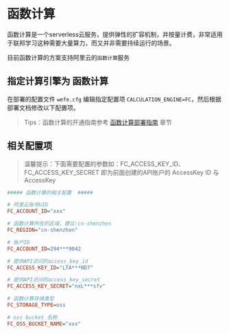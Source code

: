 # 函数计算

函数计算是一个serverless云服务，提供弹性的扩容机制，并按量计费，非常适用于联邦学习这种需要大量算力，而又并非需要持续运行的场景。

目前函数计算的方案支持阿里云的`函数计算`服务

## 指定计算引擎为 函数计算

在部署的配置文件 `wefe.cfg` 编辑指定配置项 `CALCULATION_ENGINE=FC`，然后根据部署文档修改以下配置项。

>  Tips：函数计算的开通指南参考 [函数计算部署指南](/install/install_fc) 章节

## 相关配置项

> 温馨提示：下面需要配置的参数如：FC_ACCESS_KEY_ID、FC_ACCESS_KEY_SECRET 即为前面创建的API账户的 AccessKey ID 与 AccessKey

```ini
##### 函数计算的相关配置  #####

# 阿里云账号UID
FC_ACCOUNT_ID="xxx"

# 函数计算所在的区域，建议:cn-shenzhen
FC_REGION="cn-shenzhen"

# 账户ID
FC_ACCOUNT_ID=294***9042

# 提供API访问的access_key_id
FC_ACCESS_KEY_ID="LTA***ND7"

# 提供API访问的access_key_secret
FC_ACCESS_KEY_SECRET="nxL***sfv"

# 函数计算存储类型
FC_STORAGE_TYPE=oss

# oss bucket 名称
FC_OSS_BUCKET_NAME="xxx"
```






